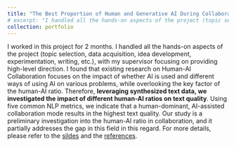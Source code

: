 ```yaml
---
title: "The Best Proportion of Human and Generative AI During Collaboration: Insights from Synthetic Text Data"
# excerpt: "I handled all the hands-on aspects of the project (topic selection, data acquisition, idea development, experimentation, writing, etc.), with my supervisor focusing on providing high-level direction"
collection: portfolio
---
```

I worked in this project for 2 months. I handled all the hands-on aspects of the project (topic selection, data acquisition, idea development, experimentation, writing, etc.), with my supervisor focusing on providing high-level direction. I found that existing research on Human-AI Collaboration focuses on the impact of whether AI is used and different ways of using AI on various problems, while overlooking the key factor of the human-AI ratio. Therefore, <b>leveraging synthesized text data, we investigated the impact of different human-AI ratios on text quality</b>.  Using five common NLP metrics, we indicate that a human-dominant, AI-assisted collaboration mode results in the highest text quality. Our study is a preliminary investigation into the human-AI ratio in collaboration, and it partially addresses the gap in this field in this regard. For more details, please refer to the [sildes](https://zeshentian.github.io/files/HAC/HAC.pdf) and the [references](https://github.com/zeshentian/zeshentian.github.io/blob/master/files/HAC/References.md).